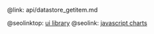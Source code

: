 @link: api/datastore_getitem.md

@seolinktop: [ui library](https://webix.com)
@seolink: [javascript charts](https://webix.com/widget/charts/)
